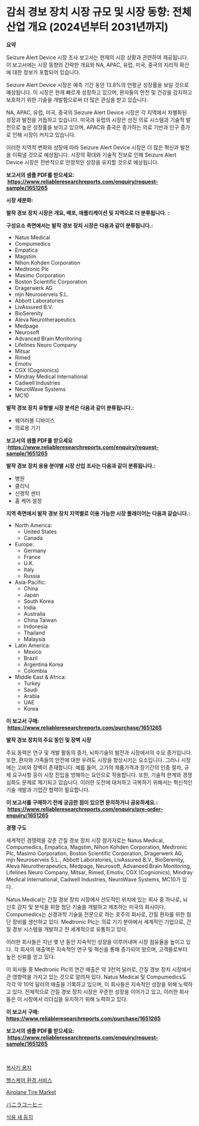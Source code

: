 <p><h1>감쇠 경보 장치 시장 규모 및 시장 동향: 전체 산업 개요 (2024년부터 2031년까지)</h1></p><p><strong>요약</strong></p>
<p><p>Seizure Alert Device 시장 조사 보고서는 현재의 시장 상황과 관련하여 제공됩니다. 이 보고서에는 시장 동향의 간략한 개요와 NA, APAC, 유럽, 미국, 중국의 지리적 확산에 대한 정보가 포함되어 있습니다.</p><p>Seizure Alert Device 시장은 예측 기간 동안 13.8%의 연평균 성장률을 보일 것으로 예상됩니다. 이 시장은 현재 빠르게 성장하고 있으며, 환자들의 안전 및 건강을 감지하고 보호하기 위한 기술을 개발함으로써 더 많은 관심을 받고 있습니다.</p><p>NA, APAC, 유럽, 미국, 중국의 Seizure Alert Device 시장은 각 지역에서 차별화된 성장과 발전을 거듭하고 있습니다. 미국과 유럽의 시장은 선진 의료 시스템과 기술적 발전으로 높은 성장률을 보이고 있으며, APAC와 중국은 증가하는 의료 기반과 인구 증가로 인해 시장이 커지고 있습니다.</p><p>이러한 지역적 변화와 성장에 따라 Seizure Alert Device 시장은 더 많은 혁신과 발전을 이뤄낼 것으로 예상됩니다. 시장의 확대와 기술적 진보로 인해 Seizure Alert Device 시장은 전반적으로 안정적인 성장을 유지할 것으로 예상됩니다.</p></p>
<p><strong>보고서의 샘플 PDF를 받으세요: &nbsp;<a href="https://www.reliableresearchreports.com/enquiry/request-sample/1651265">https://www.reliableresearchreports.com/enquiry/request-sample/1651265</a></strong></p>
<p><strong>시장 세분화:</strong></p>
<p><strong> 발작 경보 장치 시장은 개요, 배포, 애플리케이션 및 지역으로 더 분류됩니다. :</strong></p>
<p><strong>구성요소 측면에서는 발작 경보 장치 시장은 다음과 같이 분류됩니다.:</strong></p>
<p><ul><li>Natus Medical</li><li>Compumedics</li><li>Empatica</li><li>Magstim</li><li>Nihon Kohden Corporation</li><li>Medtronic Plc</li><li>Masimo Corporation</li><li>Boston Scientific Corporation</li><li>Dragerwerk AG</li><li>mjn Neuroserveis S.L.</li><li>Abbott Laboratories</li><li>LivAssured B.V.</li><li>BioSerenity</li><li>Aleva Neurotherapeutics</li><li>Medpage</li><li>Neurosoft</li><li>Advanced Brain Monitoring</li><li>Lifelines Neuro Company</li><li>Mitsar</li><li>Rimed</li><li>Emotiv</li><li>CGX (Cognionics)</li><li>Mindray Medical International</li><li>Cadwell Industries</li><li>NeuroWave Systems</li><li>MC10</li></ul></p>
<p><strong> 발작 경보 장치 유형별 시장 분석은 다음과 같이 분류됩니다.:</strong></p>
<p><ul><li>웨어러블 디바이스</li><li>의료용 기기</li></ul></p>
<p><strong>보고서의 샘플 PDF를 받으세요 :<a href="https://www.reliableresearchreports.com/enquiry/request-sample/1651265">https://www.reliableresearchreports.com/enquiry/request-sample/1651265</a></strong></p>
<p><strong> 발작 경보 장치 응용 분야별 시장 산업 조사는 다음과 같이 분류됩니다.:</strong></p>
<p><ul><li>병원</li><li>클리닉</li><li>신경학 센터</li><li>홈 케어 설정</li></ul></p>
<p><strong>지역 측면에서 발작 경보 장치 지역별로 이용 가능한 시장 플레이어는 다음과 같습니다.:</strong></p>
<p><ul>
    <li>
        North America:
        <ul>
            <li>United States</li>
            <li>Canada</li>
        </ul>
    </li>
    <li>
        Europe:
        <ul>
            <li>Germany</li>
            <li>France</li>
            <li>U.K.</li>
            <li>Italy</li>
            <li>Russia</li>
        </ul>
    </li>
    <li>
        Asia-Pacific:
        <ul>
            <li>China</li>
            <li>Japan</li>
            <li>South Korea</li>
            <li>India</li>
            <li>Australia</li>
            <li>China Taiwan</li>
            <li>Indonesia</li>
            <li>Thailand</li>
            <li>Malaysia</li>
        </ul>
    </li>
    <li>
        Latin America:
        <ul>
            <li>Mexico</li>
            <li>Brazil</li>
            <li>Argentina Korea</li>
            <li>Colombia</li>
        </ul>
    </li>
    <li>
        Middle East & Africa:
        <ul>
            <li>Turkey</li>
            <li>Saudi</li>
            <li>Arabia</li>
            <li>UAE</li>
            <li>Korea</li>
        </ul>
    </li>
    </ul></p>
<p><strong>이 보고서 구매: &nbsp;<a href="https://www.reliableresearchreports.com/purchase/1651265">https://www.reliableresearchreports.com/purchase/1651265</a></strong></p>
<p><strong>발작 경보 장치의 주요 동인 및 장벽 시장</strong></p>
<p><p>주요 동력은 연구 및 개발 활동의 증가, 뇌파기술의 발전과 시장에서의 수요 증가입니다. 또한, 환자와 가족들의 안전에 대한 우려도 시장을 향상시키는 요소입니다. 그러나 시장에는 고비와 장벽이 존재합니다. 예를 들어, 고가의 제품가격과 장기간의 인증 절차, 규제 요구사항 등이 시장 진입을 방해하는 요인으로 작용합니다. 또한, 기술적 한계와 경쟁 심화도 문제로 제기되고 있습니다. 이러한 도전에 대처하고 극복하기 위해서는 혁신적인 기술 개발과 기업간 협력이 필요합니다.</p></p>
<p><strong>이 보고서를 구매하기 전에 궁금한 점이 있으면 문의하거나 공유하세요.: &nbsp;<a href="https://www.reliableresearchreports.com/enquiry/pre-order-enquiry/1651265">https://www.reliableresearchreports.com/enquiry/pre-order-enquiry/1651265</a></strong></p>
<p><strong>경쟁 구도</strong></p>
<p><p>세계적인 경쟁력을 갖춘 간질 경보 장치 시장 참가자로는 Natus Medical, Compumedics, Empatica, Magstim, Nihon Kohden Corporation, Medtronic Plc, Masimo Corporation, Boston Scientific Corporation, Dragerwerk AG, mjn Neuroserveis S.L., Abbott Laboratories, LivAssured B.V., BioSerenity, Aleva Neurotherapeutics, Medpage, Neurosoft, Advanced Brain Monitoring, Lifelines Neuro Company, Mitsar, Rimed, Emotiv, CGX (Cognionics), Mindray Medical International, Cadwell Industries, NeuroWave Systems, MC10가 있다. </p><p>Natus Medical는 간질 경보 장치 시장에서 선도적인 위치에 있는 회사 중 하나로, 뇌 신호 감지 및 분석을 위한 첨단 기술을 개발하고 제조하는 미국의 회사이다. Compumedics는 신경과학 기술을 전문으로 하는 호주의 회사로, 간질 환자를 위한 첨단 장비를 생산하고 있다. Medtronic Plc는 의료 기기 분야에서 세계적인 기업으로, 간질 경보 시스템을 개발하고 전 세계적으로 유통하고 있다.</p><p>이러한 회사들은 지난 몇 년 동안 지속적인 성장을 이루어내며 시장 점유율을 높이고 있다. 각 회사의 매출액은 지속적인 연구 및 혁신을 통해 증가되어 왔으며, 고객들로부터 높은 신뢰를 얻고 있다.</p><p>이 회사들 중 Medtronic Plc의 연간 매출은 약 3천억 달러로, 간질 경보 장치 시장에서 큰 영향력을 가지고 있는 것으로 알려져 있다. Natus Medical 및 Compumedics도 각각 약 10억 달러의 매출을 기록하고 있으며, 이 회사들은 지속적인 성장을 위해 노력하고 있다. 전체적으로 간질 경보 장치 시장은 꾸준한 성장을 이어가고 있고, 이러한 회사들은 이 시장에서 리더십을 유지하기 위해 노력하고 있다.</p></p>
<p><strong>이 보고서 구매: &nbsp; <a href="https://www.reliableresearchreports.com/purchase/1651265">https://www.reliableresearchreports.com/purchase/1651265</a></strong></p>
<p><strong>보고서의 샘플 PDF를 받으세요: &nbsp;<a href="https://www.reliableresearchreports.com/enquiry/request-sample/1651265">https://www.reliableresearchreports.com/enquiry/request-sample/1651265</a></strong><strong></strong></p>
<p>&nbsp;</p>
<p><p><a href="https://medium.com/@matthiasdkins856/%EB%B3%B5%EC%82%AC-%EC%9A%A9%EC%A7%80-%EC%8B%9C%EC%9E%A5-%EA%B7%9C%EB%AA%A8%EB%8A%94-%EC%A0%84%EC%84%B8%EA%B3%84-%EC%82%B0%EC%97%85%EC%97%90%EC%84%9C-%EC%B5%9C%EC%A0%81%EC%9D%98-%EB%A7%88%EC%BC%80%ED%8C%85-%EC%B1%84%EB%84%90%EC%9D%84-%EB%B3%B4%EC%97%AC%EC%A4%8D%EB%8B%88%EB%8B%A4-bd0d591f10da">복사기 용지</a></p><p><a href="https://github.com/Madalyell456456/Market-Research-Report-List-1/blob/main/738199010349.md">헬스케어 환경 서비스</a></p><p><a href="https://issuu.com/reportprime-2/docs/airplane-tire-market-size-2030.pptx">Airplane Tire Market</a></p><p><a href="https://github.com/DonaldShaw1965/Market-Research-Report-List-1/blob/main/413019911371.md">バニラコーヒー</a></p><p><a href="https://github.com/vs019sa3m8x/Market-Research-Report-List-1/blob/main/543226110348.md">식용 새 둥지</a></p></p>